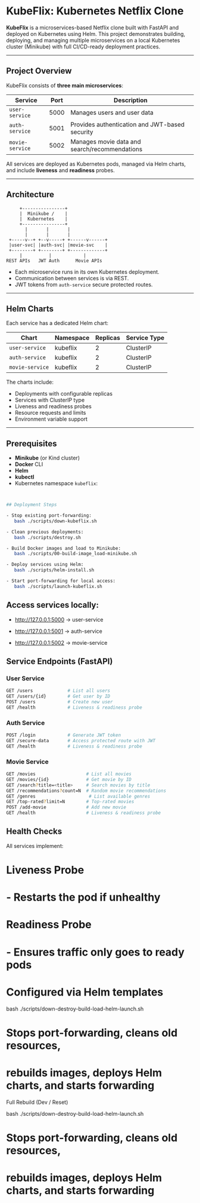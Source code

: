 # KubeFlix: Kubernetes Netflix Clone

**KubeFlix** is a microservices-based Netflix clone built with FastAPI and deployed on Kubernetes using Helm. This project demonstrates building, deploying, and managing multiple microservices on a local Kubernetes cluster (Minikube) with full CI/CD-ready deployment practices.

---

## Project Overview

KubeFlix consists of **three main microservices**:

| Service       | Port | Description                                      |
|---------------|------|--------------------------------------------------|
| `user-service`| 5000 | Manages users and user data                      |
| `auth-service`| 5001 | Provides authentication and JWT-based security |
| `movie-service`| 5002 | Manages movie data and search/recommendations  |

All services are deployed as Kubernetes pods, managed via Helm charts, and include **liveness** and **readiness** probes.

---

## Architecture

         +----------------+
         |  Minikube /    |
         |  Kubernetes    |
         +----------------+
           |       |       |
           |       |       |
     +-----v--+ +--v-----+ +------v------+
     |user-svc| |auth-svc| |movie-svc    |
     +--------+ +--------+ +-------------+
         |          |            |
    REST APIs   JWT Auth      Movie APIs


- Each microservice runs in its own Kubernetes deployment.
- Communication between services is via REST.
- JWT tokens from `auth-service` secure protected routes.

---

## Helm Charts

Each service has a dedicated Helm chart:

| Chart             | Namespace | Replicas | Service Type |
|------------------|-----------|----------|--------------|
| `user-service`    | kubeflix  | 2        | ClusterIP    |
| `auth-service`    | kubeflix  | 2        | ClusterIP    |
| `movie-service`   | kubeflix  | 2        | ClusterIP    |

The charts include:
- Deployments with configurable replicas
- Services with ClusterIP type
- Liveness and readiness probes
- Resource requests and limits
- Environment variable support

---

## Prerequisites

- **Minikube** (or Kind cluster)
- **Docker** CLI
- **Helm**
- **kubectl**
- Kubernetes namespace `kubeflix`:

```bash kubectl create ns kubeflix


## Deployment Steps

- Stop existing port-forwarding:
   bash ./scripts/down-kubeflix.sh 

- Clean previous deployments:
   bash ./scripts/destroy.sh

- Build Docker images and load to Minikube:
   bash ./scripts/00-build-image_load-minikube.sh

- Deploy services using Helm:
   bash ./scripts/helm-install.sh

- Start port-forwarding for local access:
   bash ./scripts/launch-kubeflix.sh
```

## Access services locally:

- http://127.0.0.1:5000 → user-service

- http://127.0.0.1:5001 → auth-service

- http://127.0.0.1:5002 → movie-service

## Service Endpoints (FastAPI)

### User Service
```bash
GET /users             # List all users
GET /users/{id}        # Get user by ID
POST /users            # Create new user
GET /health            # Liveness & readiness probe 
```

### Auth Service
```bash
POST /login            # Generate JWT token
GET /secure-data       # Access protected route with JWT
GET /health            # Liveness & readiness probe 
```

### Movie Service
```bash
GET /movies                   # List all movies
GET /movies/{id}              # Get movie by ID
GET /search?title=<title>     # Search movies by title
GET /recommendations?count=N  # Random movie recommendations
GET /genres                    # List available genres
GET /top-rated?limit=N        # Top-rated movies
POST /add-movie               # Add new movie
GET /health                   # Liveness & readiness probe
```

## Health Checks
All services implement:

# Liveness Probe
#   - Restarts the pod if unhealthy
# Readiness Probe
#   - Ensures traffic only goes to ready pods
# Configured via Helm templates

bash ./scripts/down-destroy-build-load-helm-launch.sh
# Stops port-forwarding, cleans old resources,
# rebuilds images, deploys Helm charts, and starts forwarding

Full Rebuild (Dev / Reset)

bash ./scripts/down-destroy-build-load-helm-launch.sh
# Stops port-forwarding, cleans old resources,
# rebuilds images, deploys Helm charts, and starts forwarding
